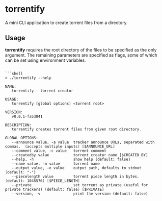 # torrentify

A mini CLI application to create torrent files from a directory.

## Usage

**torrentify** requires the root directory of the files to be specified as the only argument.
The remaining parameters are specified as flags,
some of which can be set using environment variables.

```

```shell
> ./torrentify --help

NAME:
   torrentify - torrent creator

USAGE:
   torrentify [global options] <torrent root>

VERSION:
   v0.0.1-fa5d041

DESCRIPTION:
   torrentify creates torrent files from given root directory.

GLOBAL OPTIONS:
   --announce value, -a value  tracker announce URLs, separated with commas.  (accepts multiple inputs) [$ANNOUNCE_URL]
   --comment value, -c value   torrent comment
   --createdby value           torrent creator name [$CREATED_BY]
   --help, -h                  show help (default: false)
   --name value, -n value      torrent name
   --output value, -o value    output path, defaults to stdout (default: "-")
   --piecelength value         torrent piece length in bytes. (default: 1048576) [$PIECE_LENGTH]
   --private                   set torrent as private (useful for private trackers) (default: false) [$PRIVATE]
   --version, -v               print the version (default: false)
```
